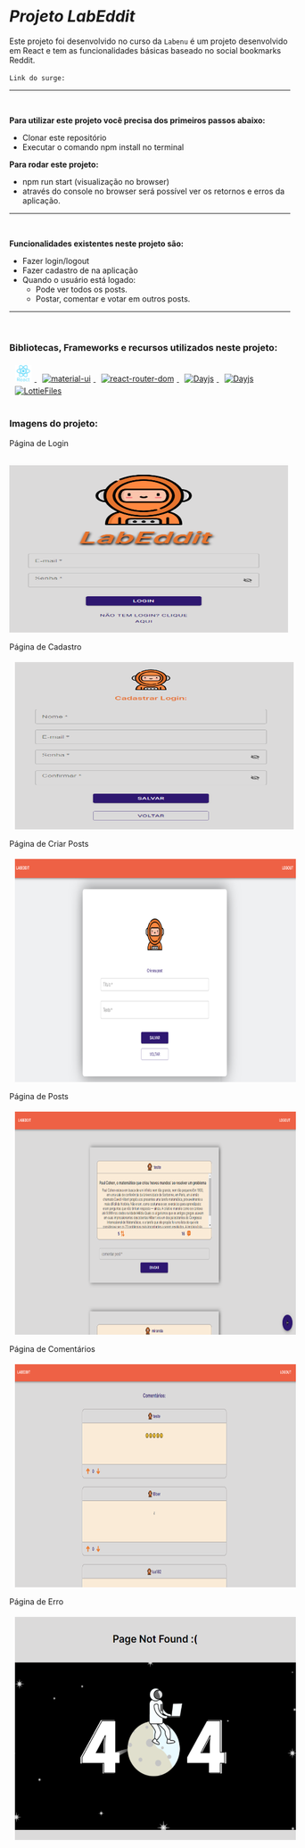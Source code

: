 #  _Projeto LabEddit_  

Este projeto foi desenvolvido no curso da `Labenu` é um projeto desenvolvido em React e tem as funcionalidades básicas baseado no social bookmarks Reddit.

`Link do surge:`

***
<br/>

**Para utilizar este projeto você precisa dos primeiros passos abaixo:**

- Clonar este repositório
- Executar o comando npm install no terminal

**Para rodar este projeto:**
- npm run start (visualização no browser)
- através do console no browser será possível ver os retornos e erros da aplicação.

*** 
<br/>

**Funcionalidades existentes neste projeto são:** 
<br/>

- Fazer login/logout
- Fazer cadastro de na aplicação
- Quando o usuário está logado:
  * Pode ver todos os posts.
  * Postar, comentar e votar em outros posts.
  

***
<br/>

### Bibliotecas, Frameworks e recursos utilizados neste projeto:

<div style="margin-top: 2%;">
   <a href="https://pt-br.reactjs.org/">
      <img src="https://raw.githubusercontent.com/devicons/devicon/master/icons/react/react-original-wordmark.svg" alt="react" width="30" height="30" style="margin: 5px 5px 0 10px"/>
   </a>
   <a href="https://material-ui.com/">
      <img src="https://img.icons8.com/color/material-ui.png" alt="material-ui" width="30" height="30" style="margin: 5px 5px 0 10px"/>
   </a>
   <a href="https://reactrouter.com/web/guides/quick-start">
      <img src="https://raw.githubusercontent.com/maman/react-router-legacy/HEAD/logo/vertical@2x.png" alt="react-router-dom" width="60" height="30" style="margin: 5px 5px 0 10px"/>
   </a>
 
   <a href="https://www.npmjs.com/package/axios">
      <img src="https://upload.wikimedia.org/wikipedia/commons/thumb/3/35/Axios_logo_%282017%29.svg/1200px-Axios_logo_%282017%29.svg.png" alt="Dayjs" width="60" height="20" style="margin: 5px 5px 0 10px"/>
   </a>
   <a href="https://styled-components.com/docs/advanced">
      <img src="https://raw.githubusercontent.com/styled-components/brand/master/styled-components.png" alt="Dayjs" width="45" height="55" style="margin: 5px 5px 0 10px"/>
   </a>
   <a href="https://lottiefiles.com/" style="margin-right: 10%">
      <img src="https://upload.wikimedia.org/wikipedia/commons/1/1f/LottieFiles_logo.svg" alt="LottieFiles" width="85" height="30" style="margin: 5px 30px 0 10px"/>
   </a>
</div>

<br/>

### Imagens do projeto:

<div>
   <p>Página de Login</p>
 <br/>
   <img src="./public/images/login.png" alt="login" width="500" height="300" />
<br/>
   <p>Página de Cadastro</p>
   <img src="./public/images/cadastro.png" alt="cadastro" width="500" height="300" style="margin: 5px 30px 0 10px"/>
<br/>
   <p>Página de Criar Posts</p>
   <img src="./public/images/criar_post.png" alt="criar post" width="800" height="400" style="margin: 5px 0 0 10px"/>
<br/>
   <p>Página de Posts</p>
   <img src="./public/images/posts.png" alt="posts" width="800" height="400" style="margin: 5px 0 0 10px"/>
<br/>
   <p>Página de Comentários</p>
   <img src="./public/images/comentarios_post.png" alt="comentarios" width="800" height="400" style="margin: 5px 0 0 10px"/>
<br/>
   <p>Página de Erro</p>
   <img src="./public/images/pagina_nao_encontrada.png" alt="pagina nao encontrada" width="600" height="400" style="margin: 5px 0 0 10px"/>



<div>




